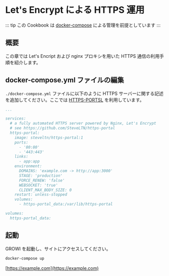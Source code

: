 # Let's Encrypt による HTTPS 運用

::: tip
この Cookbook は [docker-compose](../getting-started/docker-compose.md) による管理を前提としています
:::

## 概要

この章では Let's Encript および nginx プロキシを用いた HTTPS 通信の利用手順を紹介します。

## docker-compose.yml ファイルの編集

`./docker-compose.yml` ファイルに以下のように HTTPS サーバーに関する記述を追加してください。ここでは [HTTPS-PORTSL](https://github.com/SteveLTN/https-portal) を利用しています。

```text:docker-compose.yml
...

services:
  # a fully automated HTTPS server powered by Nginx, Let's Encrypt
  # see https://github.com/SteveLTN/https-portal
  https-portal:
    image: steveltn/https-portal:1
    ports:
      - '80:80'
      - '443:443'
    links:
      - app:app
    environment:
      DOMAINS: 'example.com -> http://app:3000'
      STAGE: 'production'
      FORCE_RENEW: 'false'
      WEBSOCKET: 'true'
      CLIENT_MAX_BODY_SIZE: 0
    restart: unless-stopped
    volumes:
      - https-portal_data:/var/lib/https-portal

volumes:
  https-portal_data:
```

## 起動

GROWI を起動し、サイトにアクセスしてください。

```bash
docker-compose up
```

[https://example.com](https://example.com)